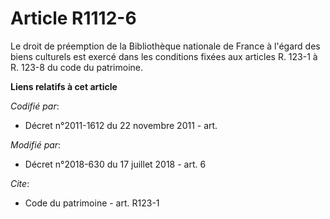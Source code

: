 # Article R1112-6

Le droit de préemption de la Bibliothèque nationale de France à l'égard des biens culturels est exercé dans les conditions
fixées aux articles R. 123-1 à R. 123-8 du code du patrimoine.

**Liens relatifs à cet article**

_Codifié par_:

  - Décret n°2011-1612 du 22 novembre 2011 - art.

_Modifié par_:

  - Décret n°2018-630 du 17 juillet 2018 - art. 6

_Cite_:

  - Code du patrimoine - art. R123-1
